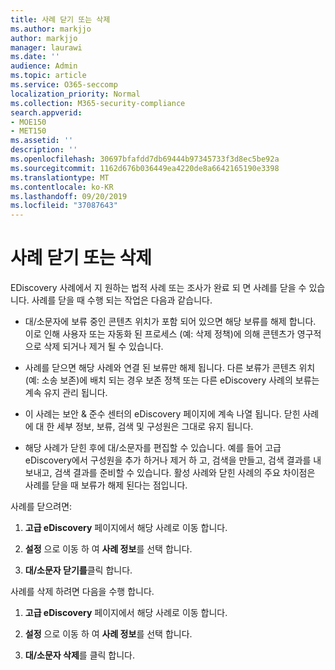 ```yaml
---
title: 사례 닫기 또는 삭제
ms.author: markjjo
author: markjjo
manager: laurawi
ms.date: ''
audience: Admin
ms.topic: article
ms.service: O365-seccomp
localization_priority: Normal
ms.collection: M365-security-compliance
search.appverid:
- MOE150
- MET150
ms.assetid: ''
description: ''
ms.openlocfilehash: 30697bfafdd7db69444b97345733f3d8ec5be92a
ms.sourcegitcommit: 1162d676b036449ea4220de8a6642165190e3398
ms.translationtype: MT
ms.contentlocale: ko-KR
ms.lasthandoff: 09/20/2019
ms.locfileid: "37087643"
---
```

# <a name="close-or-delete-a-case"></a>사례 닫기 또는 삭제

EDiscovery 사례에서 지 원하는 법적 사례 또는 조사가 완료 되 면 사례를 닫을 수 있습니다. 사례를 닫을 때 수행 되는 작업은 다음과 같습니다.

- 대/소문자에 보류 중인 콘텐츠 위치가 포함 되어 있으면 해당 보류를 해제 합니다. 이로 인해 사용자 또는 자동화 된 프로세스 (예: 삭제 정책)에 의해 콘텐츠가 영구적으로 삭제 되거나 제거 될 수 있습니다.

- 사례를 닫으면 해당 사례와 연결 된 보류만 해제 됩니다. 다른 보류가 콘텐츠 위치 (예: 소송 보존)에 배치 되는 경우 보존 정책 또는 다른 eDiscovery 사례의 보류는 계속 유지 관리 됩니다.

- 이 사례는 보안 & 준수 센터의 eDiscovery 페이지에 계속 나열 됩니다. 닫힌 사례에 대 한 세부 정보, 보류, 검색 및 구성원은 그대로 유지 됩니다.

- 해당 사례가 닫힌 후에 대/소문자를 편집할 수 있습니다. 예를 들어 고급 eDiscovery에서 구성원을 추가 하거나 제거 하 고, 검색을 만들고, 검색 결과를 내보내고, 검색 결과를 준비할 수 있습니다. 활성 사례와 닫힌 사례의 주요 차이점은 사례를 닫을 때 보류가 해제 된다는 점입니다.

사례를 닫으려면:

1. **고급 eDiscovery** 페이지에서 해당 사례로 이동 합니다.

2. **설정** 으로 이동 하 여 **사례 정보**를 선택 합니다. 

3. **대/소문자 닫기를**클릭 합니다. 

사례를 삭제 하려면 다음을 수행 합니다.

1. **고급 eDiscovery** 페이지에서 해당 사례로 이동 합니다.

2. **설정** 으로 이동 하 여 **사례 정보**를 선택 합니다. 

3. **대/소문자 삭제**를 클릭 합니다. 
